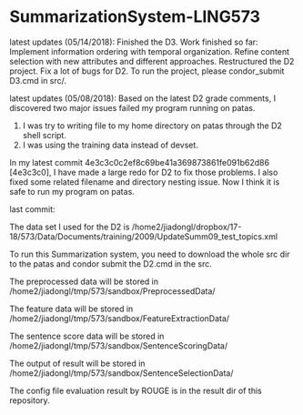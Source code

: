 # SummarizationSystem-LING573

latest updates (05/14/2018):
Finished the D3.
Work finished so far:
Implement information ordering with temporal organization.
Refine content selection with new attributes and different approaches.
Restructured the D2 project.
Fix a lot of bugs for D2.
To run the project, please condor_submit D3.cmd in src/.




latest updates (05/08/2018):
Based on the latest D2 grade comments, I discovered two major issues failed my program running on patas.
1. I was try to writing file to my home directory on patas through the D2 shell script.
2. I was using the training data instead of devset.

In my latest commit 4e3c3c0c2ef8c69be41a369873861fe091b62d86 [4e3c3c0], I have made a large redo for D2 to fix those problems. 
I also fixed some related filename and directory nesting issue.
Now I think it is safe to run my program on patas.



last commit:

The data set I used for the D2 is /home2/jiadongl/dropbox/17-18/573/Data/Documents/training/2009/UpdateSumm09_test_topics.xml

To run this Summarization system, you need to download the whole src dir to the patas and condor submit the D2.cmd in the src.

The preprocessed data will be stored in /home2/jiadongl/tmp/573/sandbox/PreprocessedData/ 

The feature data will be stored in /home2/jiadongl/tmp/573/sandbox/FeatureExtractionData/

The sentence score data will be stored in /home2/jiadongl/tmp/573/sandbox/SentenceScoringData/

The output of result will be stored in /home2/jiadongl/tmp/573/sandbox/SentenceSelectionData/

The config file evaluation result by ROUGE is in the result dir of this repository.




